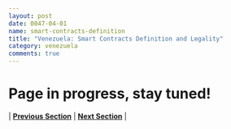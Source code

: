 ```yaml
---
layout: post
date: 0047-04-01
name: smart-contracts-definition
title: "Venezuela: Smart Contracts Definition and Legality"
category: venezuela
comments: true
---
```


# Page in progress, stay tuned!




| **[Previous Section]( https://neo-project.github.io/global-blockchain-compliance-hub//venezuela/venezuela-final-liability.html)** | **[Next Section]( https://neo-project.github.io/global-blockchain-compliance-hub//venezuela/venezuela-dispute-resolution.html)** |

